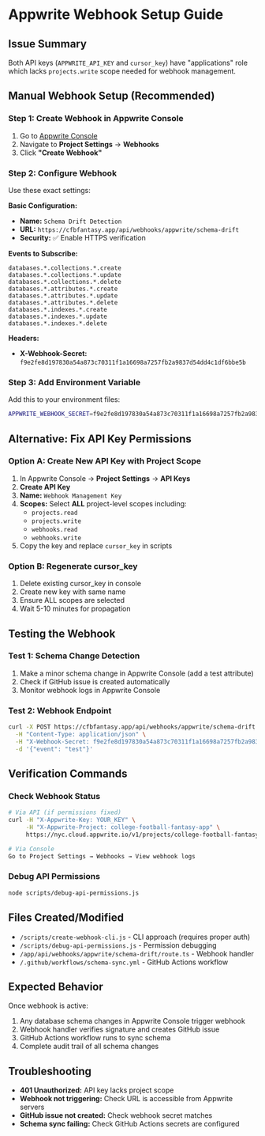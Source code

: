 # Appwrite Webhook Setup Guide

## Issue Summary
Both API keys (`APPWRITE_API_KEY` and `cursor_key`) have "applications" role which lacks `projects.write` scope needed for webhook management.

## Manual Webhook Setup (Recommended)

### Step 1: Create Webhook in Appwrite Console
1. Go to [Appwrite Console](https://cloud.appwrite.io/console/project-college-football-fantasy-app)
2. Navigate to **Project Settings** → **Webhooks**
3. Click **"Create Webhook"**

### Step 2: Configure Webhook
Use these exact settings:

**Basic Configuration:**
- **Name:** `Schema Drift Detection`
- **URL:** `https://cfbfantasy.app/api/webhooks/appwrite/schema-drift`
- **Security:** ✅ Enable HTTPS verification

**Events to Subscribe:**
```
databases.*.collections.*.create
databases.*.collections.*.update
databases.*.collections.*.delete
databases.*.attributes.*.create
databases.*.attributes.*.update
databases.*.attributes.*.delete
databases.*.indexes.*.create
databases.*.indexes.*.update
databases.*.indexes.*.delete
```

**Headers:**
- **X-Webhook-Secret:** `f9e2fe8d197830a54a873c70311f1a16698a7257fb2a9837d54dd4c1df6bbe5b`

### Step 3: Add Environment Variable
Add this to your environment files:
```bash
APPWRITE_WEBHOOK_SECRET=f9e2fe8d197830a54a873c70311f1a16698a7257fb2a9837d54dd4c1df6bbe5b
```

## Alternative: Fix API Key Permissions

### Option A: Create New API Key with Project Scope
1. In Appwrite Console → **Project Settings** → **API Keys**
2. **Create API Key**
3. **Name:** `Webhook Management Key`
4. **Scopes:** Select **ALL** project-level scopes including:
   - `projects.read`
   - `projects.write`
   - `webhooks.read`
   - `webhooks.write`
5. Copy the key and replace `cursor_key` in scripts

### Option B: Regenerate cursor_key
1. Delete existing cursor_key in console
2. Create new key with same name
3. Ensure ALL scopes are selected
4. Wait 5-10 minutes for propagation

## Testing the Webhook

### Test 1: Schema Change Detection
1. Make a minor schema change in Appwrite Console (add a test attribute)
2. Check if GitHub issue is created automatically
3. Monitor webhook logs in Appwrite Console

### Test 2: Webhook Endpoint
```bash
curl -X POST https://cfbfantasy.app/api/webhooks/appwrite/schema-drift \
  -H "Content-Type: application/json" \
  -H "X-Webhook-Secret: f9e2fe8d197830a54a873c70311f1a16698a7257fb2a9837d54dd4c1df6bbe5b" \
  -d '{"event": "test"}'
```

## Verification Commands

### Check Webhook Status
```bash
# Via API (if permissions fixed)
curl -H "X-Appwrite-Key: YOUR_KEY" \
     -H "X-Appwrite-Project: college-football-fantasy-app" \
     https://nyc.cloud.appwrite.io/v1/projects/college-football-fantasy-app/webhooks

# Via Console
Go to Project Settings → Webhooks → View webhook logs
```

### Debug API Permissions
```bash
node scripts/debug-api-permissions.js
```

## Files Created/Modified
- `/scripts/create-webhook-cli.js` - CLI approach (requires proper auth)
- `/scripts/debug-api-permissions.js` - Permission debugging
- `/app/api/webhooks/appwrite/schema-drift/route.ts` - Webhook handler
- `/.github/workflows/schema-sync.yml` - GitHub Actions workflow

## Expected Behavior
Once webhook is active:
1. Any database schema changes in Appwrite Console trigger webhook
2. Webhook handler verifies signature and creates GitHub issue
3. GitHub Actions workflow runs to sync schema
4. Complete audit trail of all schema changes

## Troubleshooting
- **401 Unauthorized:** API key lacks project scope
- **Webhook not triggering:** Check URL is accessible from Appwrite servers  
- **GitHub issue not created:** Check webhook secret matches
- **Schema sync failing:** Check GitHub Actions secrets are configured